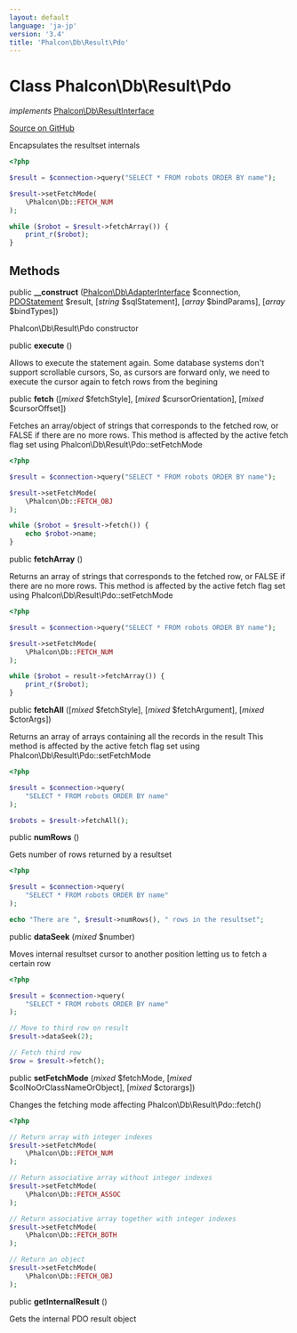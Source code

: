 ```yaml
---
layout: default
language: 'ja-jp'
version: '3.4'
title: 'Phalcon\Db\Result\Pdo'
---
```


# Class **Phalcon\Db\Result\Pdo**

*implements* [Phalcon\Db\ResultInterface](/3.4/en/api/Phalcon_Db_ResultInterface)

<a href="https://github.com/phalcon/cphalcon/tree/v3.4.0/phalcon/db/result/pdo.zep" class="btn btn-default btn-sm">Source on GitHub</a>

Encapsulates the resultset internals

```php
<?php

$result = $connection->query("SELECT * FROM robots ORDER BY name");

$result->setFetchMode(
    \Phalcon\Db::FETCH_NUM
);

while ($robot = $result->fetchArray()) {
    print_r($robot);
}

```

## Methods

public **__construct** ([Phalcon\Db\AdapterInterface](/3.4/en/api/Phalcon_Db_AdapterInterface) $connection, [PDOStatement](http://php.net/manual/en/class.pdostatement.php) $result, [*string* $sqlStatement], [*array* $bindParams], [*array* $bindTypes])

Phalcon\Db\Result\Pdo constructor

public **execute** ()

Allows to execute the statement again. Some database systems don't support scrollable cursors, So, as cursors are forward only, we need to execute the cursor again to fetch rows from the begining

public **fetch** ([*mixed* $fetchStyle], [*mixed* $cursorOrientation], [*mixed* $cursorOffset])

Fetches an array/object of strings that corresponds to the fetched row, or FALSE if there are no more rows. This method is affected by the active fetch flag set using Phalcon\Db\Result\Pdo::setFetchMode

```php
<?php

$result = $connection->query("SELECT * FROM robots ORDER BY name");

$result->setFetchMode(
    \Phalcon\Db::FETCH_OBJ
);

while ($robot = $result->fetch()) {
    echo $robot->name;
}

```

public **fetchArray** ()

Returns an array of strings that corresponds to the fetched row, or FALSE if there are no more rows. This method is affected by the active fetch flag set using Phalcon\Db\Result\Pdo::setFetchMode

```php
<?php

$result = $connection->query("SELECT * FROM robots ORDER BY name");

$result->setFetchMode(
    \Phalcon\Db::FETCH_NUM
);

while ($robot = result->fetchArray()) {
    print_r($robot);
}

```

public **fetchAll** ([*mixed* $fetchStyle], [*mixed* $fetchArgument], [*mixed* $ctorArgs])

Returns an array of arrays containing all the records in the result This method is affected by the active fetch flag set using Phalcon\Db\Result\Pdo::setFetchMode

```php
<?php

$result = $connection->query(
    "SELECT * FROM robots ORDER BY name"
);

$robots = $result->fetchAll();

```

public **numRows** ()

Gets number of rows returned by a resultset

```php
<?php

$result = $connection->query(
    "SELECT * FROM robots ORDER BY name"
);

echo "There are ", $result->numRows(), " rows in the resultset";

```

public **dataSeek** (*mixed* $number)

Moves internal resultset cursor to another position letting us to fetch a certain row

```php
<?php

$result = $connection->query(
    "SELECT * FROM robots ORDER BY name"
);

// Move to third row on result
$result->dataSeek(2);

// Fetch third row
$row = $result->fetch();

```

public **setFetchMode** (*mixed* $fetchMode, [*mixed* $colNoOrClassNameOrObject], [*mixed* $ctorargs])

Changes the fetching mode affecting Phalcon\Db\Result\Pdo::fetch()

```php
<?php

// Return array with integer indexes
$result->setFetchMode(
    \Phalcon\Db::FETCH_NUM
);

// Return associative array without integer indexes
$result->setFetchMode(
    \Phalcon\Db::FETCH_ASSOC
);

// Return associative array together with integer indexes
$result->setFetchMode(
    \Phalcon\Db::FETCH_BOTH
);

// Return an object
$result->setFetchMode(
    \Phalcon\Db::FETCH_OBJ
);

```

public **getInternalResult** ()

Gets the internal PDO result object